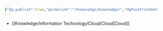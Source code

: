 ```yaml
---
{"dg-publish":true,"permalink":"/knowledge/knowledge/","dgPassFrontmatter":true,"noteIcon":"📝"}
---
```



- [[Knowledge/Information Technology/Cloud/Cloud\|Cloud]]


